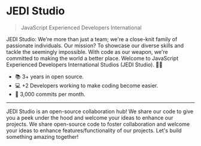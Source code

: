 # JEDI Studio
> JavaScript Experienced Developers International

JEDI Studio: We're more than just a team; we're a close-knit family of passionate individuals. Our mission? To showcase our diverse skills and tackle the seemingly impossible. With code as our weapon, we're committed to making the world a better place. Welcome to JavaScript Experienced Developers International Studios (JEDI Studio). 🚀🌟

* :books: 3+ years in open source.
* :computer: +2 Developers working to make coding become easier.
* :office: 3,000 commits per month.
---

JEDI Studio is an open-source collaboration hub! We share our code to give you a peek under the hood and welcome your ideas to enhance our projects. We share open-source code to foster collaboration and welcome your ideas to enhance features/functionality of our projects. Let's build something amazing together!
